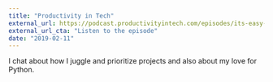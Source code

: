 ```yaml
---
title: "Productivity in Tech"
external_url: https://podcast.productivityintech.com/episodes/its-easy-when-youre-customer-number-one
external_url_cta: "Listen to the episode"
date: "2019-02-11"
---
```


I chat about how I juggle and prioritize projects and also about my love for Python.
